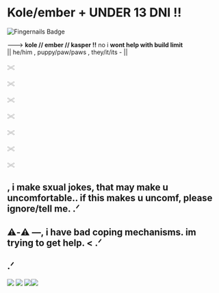 # Kole/ember +   ****UNDER 13 DNI !!****
![Fingernails Badge](https://visitor-badge.laobi.icu/badge?page_id=sparklepuppie_sparklepuppie&title=Fingernails&color=white)

---> **kole // ember // kasper !!** no i **wont help with build limit**  
|| he/him , puppy/paw/paws , they/it/its - ||

𓏵

𓏵  

𓏵

𓏵

𓏵

𓏵

𓏵
## , i make sxual jokes, that may make u uncomfortable.. if this makes u uncomf, please ignore/tell me. .ᐟ
 
 ## ⚠︎-⚠︎ —, i have bad coping mechanisms. im trying to get help. <  .ᐟ
 ##  .ᐟ
 

 <img src="https://raining-starss.neocities.org/doot%20(3).png"/>  <img src="https://raining-starss.neocities.org/garfpenis%20(4).png"/> <img src="https://raining-starss.neocities.org/23523534%20(4).png"/><img src="https://raining-starss.neocities.org/plugplug%20(1).gif"/>
